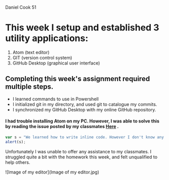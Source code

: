 Daniel Cook 51

# This week I setup and established 3 utility applications:

1. Atom (text editor)
2. GIT (version control system)
3. GitHub Desktop (graphical user interface)

## Completing this week's assignment required multiple steps.

  * I learned commands to use in Powershell
  * I initialized git in my directory, and used git to catalogue my commits.
  * I synchronized my GitHub Desktop with my online GitHub repository.

#### I had trouble installing Atom on my PC. However, I was able to solve this by reading the issue posted by my classmates [Here](https://github.com/Montana-Media-Arts/120_CreativeCoding_Fall2017/issues/14 "Issue Link") .

```javascript
var s = "We learned how to write inline code. However I don't know any other languages to utilize this effectively.";
alert(s);
```
  Unfortunately I was unable to offer any assistance to my classmates. I struggled quite a bit with the homework this week, and felt unqualified to help others.

![Image of my editor](Image of my editor.jpg)
